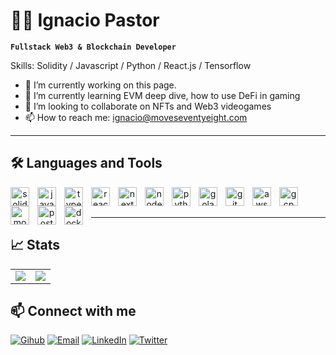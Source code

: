 # 👨‍💻 Ignacio Pastor

**`Fullstack Web3 & Blockchain Developer`**

Skills: Solidity / Javascript / Python / React.js / Tensorflow

- 🔭 I’m currently working on this page. 
- 🌱 I’m currently learning EVM deep dive, how to use DeFi in gaming 
- 👯 I’m looking to collaborate on NFTs and Web3 videogames 
- 📫 How to reach me: ignacio@moveseventyeight.com 

---

## 🛠️ Languages and Tools
<p align="center">
  <img align="left" alt="solidity" width="30px" style="padding-right:10px" src="https://cdn.jsdelivr.net/gh/devicons/devicon/icons/solidity/solidity-original.svg#gh-light-mode-only"/>
  <img align="left" alt="javascript" width="30px" style="padding-right:10px" src="https://cdn.jsdelivr.net/gh/devicons/devicon/icons/javascript/javascript-original.svg"/>
  <img align="left" alt="typescript" width="30px" style="padding-right:10px" src="https://cdn.jsdelivr.net/gh/devicons/devicon/icons/typescript/typescript-original.svg"/>
  <img align="left" alt="react" width="30px" style="padding-right:10px" src="https://cdn.jsdelivr.net/gh/devicons/devicon/icons/react/react-original.svg"/>
  <img align="left" alt="next-js" width="30px" style="padding-right:10px" src="https://cdn.jsdelivr.net/gh/devicons/devicon/icons/nextjs/nextjs-original.svg#gh-light-mode-only"/>
  <img align="left" alt="node-js" width="30px" style="padding-right:10px" src="https://cdn.jsdelivr.net/gh/devicons/devicon/icons/nodejs/nodejs-original.svg"/>
  <img align="left" alt="python" width="30px" style="padding-right:10px" src="https://cdn.jsdelivr.net/gh/devicons/devicon/icons/python/python-original.svg"/>
  <img align="left" alt="golang" width="30px" style="padding-right:10px" src="https://cdn.jsdelivr.net/gh/devicons/devicon/icons/go/go-original.svg"/>
  <img align="left" alt="git" width="30px" style="padding-right:10px" src="https://cdn.jsdelivr.net/gh/devicons/devicon/icons/git/git-original.svg"/>
  <img align="left" alt="aws" width="30px" style="padding-right:10px" src="https://cdn.jsdelivr.net/gh/devicons/devicon/icons/amazonwebservices/amazonwebservices-original.svg"/>
  <img align="left" alt="gcp" width="30px" style="padding-right:10px" src="https://cdn.jsdelivr.net/gh/devicons/devicon/icons/googlecloud/googlecloud-original.svg"/>
  <img align="left" alt="mongo" width="30px" style="padding-right:10px" src="https://cdn.jsdelivr.net/gh/devicons/devicon/icons/mongodb/mongodb-original.svg"/>
  <img align="left" alt="postgres" width="30px" style="padding-right:10px" src="https://cdn.jsdelivr.net/gh/devicons/devicon/icons/postgresql/postgresql-original.svg"/>
  <img align="left" alt="docker" width="30px" style="padding-right:10px" src="https://cdn.jsdelivr.net/gh/devicons/devicon/icons/docker/docker-original.svg"/>
</p>
<br></br>

---

## 📈 Stats
<table>
  <tr>
    <td valign="top"><img src="https://github-readme-stats.vercel.app/api?username=ipastorsan&show_icons=true&theme=tokyonight&hide_rank=true"></td>
    <td valign="top"><img src="https://github-readme-stats-eight-theta.vercel.app/api/top-langs/?username=ipastorsan&layout=donut&theme=tokyonight&hide=jupyter%20notebook"></td>
  </tr>
</table>

## 📫 Connect with me </h2>

[![Gihub](https://img.shields.io/badge/GitHub-%2312100E.svg?&style=for-the-badge&logo=Github&logoColor=white)](https://https://github.com/IpastorSan/)
[![Email](https://img.shields.io/badge/Email-%23FF0000.svg?style=for-the-badge&logo=Gmail&logoColor=white)](mailto:ignacio@fullstackwebthree.com)
[![LinkedIn](https://img.shields.io/badge/linkedin-%230077B5.svg?style=for-the-badge&logo=linkedin&logoColor=white)](https://www.linkedin.com/in/ignaciopastorsanchez/) 
[![Twitter](https://img.shields.io/badge/Twitter-%231DA1F2.svg?style=for-the-badge&logo=Twitter&logoColor=white)](https://twitter.com/numbernine_eth)
